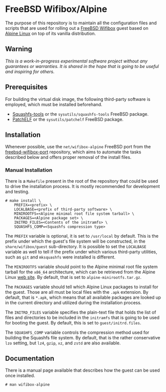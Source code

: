 # FreeBSD Wifibox/Alpine

The purpose of this repository is to maintain all the configuration
files and scripts that are used for rolling out a [FreeBSD Wifibox]
guest based on [Alpine Linux] on top of its vanilla distribution.

## Warning

*This is a work-in-progress experimental software project without any
guarantees or warranties.  It is shared in the hope that is going to
be useful and inspiring for others.*

## Prerequisites

For building the virtual disk image, the following third-party
software is employed, which must be installed beforehand.

- [Squashfs-tools] or the `sysutils/squashfs-tools` FreeBSD package.
- [PatchELF] or the `sysutils/patchelf` FreeBSD package. 

## Installation

Whenever possible, use the `net/wifibox-alpine` FreeBSD port from the
[freebsd-wifibox-port] repository, which aims to automate the tasks
described below and offers proper removal of the install files.

### Manual Installation

There is a `Makefile` present in the root of the repository that could
be used to drive the installation process.  It is mostly recommended
for development and testing.

```console
# make install \
	PREFIX=<prefix> \
	LOCALBASE=<prefix of third-party software> \
	MINIROOTFS=<Alpine minimal root file system tarball> \
	PACKAGES=<Alpine package set> \
	INITRD_FILES=<Contents of the initramfs> \
	SQUASHFS_COMP=<Squashfs compression type>
```

The `PREFIX` variable is optional, it is set to `/usr/local` by
default.  This is the prefix under which the guest's file system will
be constructed, in the `share/wifibox/guest` sub-directory.  It is
possible to set the `LOCALBASE` variable as well to tell if the prefix
under which various third-party utilities, such as `git` and
`mksquashfs` were installed is different.

The `MINIROOTFS` variable should point to the Alpine minimal root file
system tarball for the `x86_64` architecture, which can be retrieved
from the Alpine Linux [web site](https://alpinelinux.org/downloads/).
By default, that is set to `alpine-minirootfs.tar.gz`.

The `PACKAGES` variable should tell which Alpine Linux packages to
install for the guest.  Those are all must be local files with the
`.apk` extension.  By default, that is `*.apk`, which means that all
available packages are looked up in the current directory and utilized
during the installation process.

The `INITRD_FILES` variable specifies the plain-text file that holds
the list of files and directories to be included in the `initramfs`
that is going to be used for booting the guest.  By default, this is
set to `guest/initrd.files`.

The `SQUASHFS_COMP` variable controls the compression method used for
building the Squashfs file system.  By default, that is the rather
conservative `lzo` setting, but `lz4`, `gzip`, `xz`, and `zstd` are
also available.

## Documentation

There is a manual page available that describes how the guest can be
used once installed.

```console
# man wifibox-alpine
```

[FreeBSD Wifibox]: https://github.com/pgj/freebsd-wifibox
[Alpine Linux]: https://alpinelinux.org/
[Squashfs-tools]: https://github.com/plougher/squashfs-tools
[PatchELF]: https://github.com/NixOS/patchelf
[freebsd-wifibox-port]: https://github.com/pgj/freebsd-wifibox-port/tree/squashfs-root

